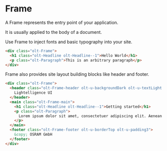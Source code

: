 # Frame

A Frame represents the entry point of your application.

It is usually applied to the body of a document.

Use Frame to inject fonts and basic typography into your site.

```html
<div class="olt-Frame">
  <h1 class="olt-Headline olt-Headline--1">Hello World</h1>
  <p class="olt-Paragraph">This is an arbitrary paragraph</p>
</div>
```

Frame also provides site layout building blocks like header and footer.

```html
<div class="olt-Frame">
  <header class="olt-Frame-header olt-u-backgroundDark olt-u-textLight olt-u-padding3">
    Lightelligence UI
  </header>
  <main class="olt-Frame-main">
    <h1 class="olt-Headline olt-Headline--1">Getting started</h1>
    <p class="olt-Paragraph">
      Lorem ipsum dolor sit amet, consectetuer adipiscing elit. Aenean commodo ligula eget dolor. Aenean massa. Cum sociis natoque penatibus et magnis dis parturient montes, nascetur ridiculus mus. Donec quam felis, ultricies nec, pellentesque eu, pretium quis, sem. Nulla consequat massa quis enim.
    </p>
  </main>
  <footer class="olt-Frame-footer olt-u-borderTop olt-u-padding3">
    &copy; OSRAM GmbH
  </footer>
</div>
```
